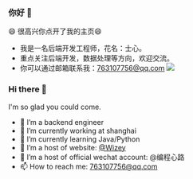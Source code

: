 ### 你好 👋

😄 很高兴你点开了我的主页😄

- 我是一名后端开发工程师，花名：士心。
- 重点关注后端开发，数据处理等方向，欢迎交流。
- 你可以通过邮箱联系我：763107756@qq.com
![](https://github-readme-stats.vercel.app/api?username=weizhiwen&theme=nord&count_private=true&show_icons=true&hide=contribs,prs)

### Hi there 👋

I'm so glad you could come.

- 🔭 I’m a backend engineer
- 🔭 I’m currently working at shanghai
- 🌱 I’m currently learning Java/Python
- 👯 I’m a host of website: [@Wizey](https://wenshixin.gitee.io/blog/)
- 👯 I’m a host of official wechat account: @编程心路
- 📫 How to reach me: 763107756@qq.com

